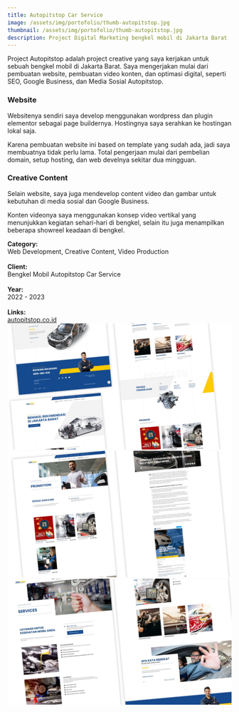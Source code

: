 ```yaml
---
title: Autopitstop Car Service
image: /assets/img/portofolio/thumb-autopitstop.jpg
thumbnail: /assets/img/portofolio/thumb-autopitstop.jpg
description: Project Digital Marketing bengkel mobil di Jakarta Barat
---
```


<div class="grid-32">
    <div class=".grid-1">
        <p>Project Autopitstop adalah project creative yang saya kerjakan untuk sebuah bengkel mobil di Jakarta Barat. Saya mengerjakan mulai dari pembuatan website, pembuatan video konten, dan optimasi digital, seperti SEO, Google Business, dan Media Sosial Autopitstop.</p>
        <h3>Website</h3>
        <p>Websitenya sendiri saya develop menggunakan wordpress dan plugin elementor sebagai page buildernya. Hostingnya saya serahkan ke hostingan lokal saja.</p>
        <p>Karena pembuatan website ini based on template yang sudah ada, jadi saya membuatnya tidak perlu lama. Total pengerjaan mulai dari pembelian domain, setup hosting, dan web develnya sekitar dua mingguan.</p>
        <h3>Creative Content</h3>
        <p>Selain website, saya juga mendevelop content video dan gambar untuk kebutuhan di media sosial dan Google Business.</p>
        <p>Konten videonya saya menggunakan konsep video vertikal yang menunjukkan kegiatan sehari-hari di bengkel, selain itu juga menampilkan beberapa showreel keadaan di bengkel.</p> 
    </div>
    <div class=".grid-1">
        <strong>Category:</strong><br>
        Web Development, Creative Content, Video Production<br><br>
        <strong>Client:</strong><br>
        Bengkel Mobil Autopitstop Car Service<br><br>
        <strong>Year:</strong><br>
        2022 - 2023<br><br>
        <strong>Links:</strong><br>
        <a href="https://autopitstop.co.id/">autopitstop.co.id</a><br>
    </div>
</div>

<img src="/assets/img/portofolio/autopitstop1.jpg" />

<img src="/assets/img/portofolio/autopitstop2.jpg" />

<img src="/assets/img/portofolio/autopitstop3.jpg" />